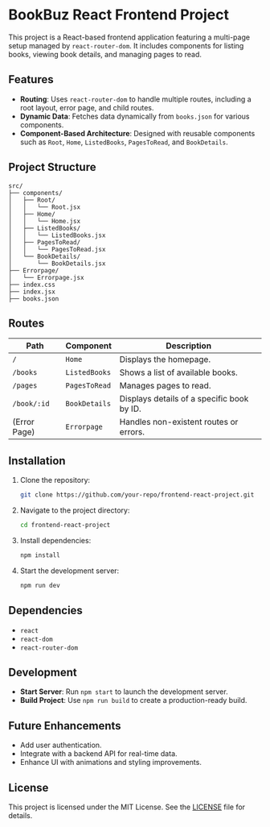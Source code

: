 # BookBuz React Frontend Project

This project is a React-based frontend application featuring a multi-page setup managed by `react-router-dom`. It includes components for listing books, viewing book details, and managing pages to read.

## Features

- **Routing**: Uses `react-router-dom` to handle multiple routes, including a root layout, error page, and child routes.
- **Dynamic Data**: Fetches data dynamically from `books.json` for various components.
- **Component-Based Architecture**: Designed with reusable components such as `Root`, `Home`, `ListedBooks`, `PagesToRead`, and `BookDetails`.

## Project Structure

```
src/
├── components/
│   ├── Root/
│   │   └── Root.jsx
│   ├── Home/
│   │   └── Home.jsx
│   ├── ListedBooks/
│   │   └── ListedBooks.jsx
│   ├── PagesToRead/
│   │   └── PagesToRead.jsx
│   └── BookDetails/
│       └── BookDetails.jsx
├── Errorpage/
│   └── Errorpage.jsx
├── index.css
├── index.jsx
├── books.json
```

## Routes

| Path           | Component         | Description                                      |
|----------------|-------------------|--------------------------------------------------|
| `/`            | `Home`            | Displays the homepage.                          |
| `/books`       | `ListedBooks`     | Shows a list of available books.                |
| `/pages`       | `PagesToRead`     | Manages pages to read.                          |
| `/book/:id`    | `BookDetails`     | Displays details of a specific book by ID.      |
| (Error Page)   | `Errorpage`       | Handles non-existent routes or errors.          |

## Installation

1. Clone the repository:
   ```bash
   git clone https://github.com/your-repo/frontend-react-project.git
   ```
2. Navigate to the project directory:
   ```bash
   cd frontend-react-project
   ```
3. Install dependencies:
   ```bash
   npm install
   ```
4. Start the development server:
   ```bash
   npm run dev
   ```

## Dependencies

- `react`
- `react-dom`
- `react-router-dom`

## Development

- **Start Server**: Run `npm start` to launch the development server.
- **Build Project**: Use `npm run build` to create a production-ready build.

## Future Enhancements

- Add user authentication.
- Integrate with a backend API for real-time data.
- Enhance UI with animations and styling improvements.

## License

This project is licensed under the MIT License. See the [LICENSE](LICENSE) file for details.
